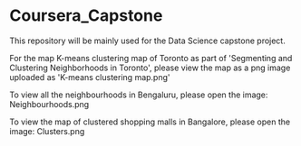 # Coursera_Capstone
This repository will be mainly used for the Data Science capstone project.

For the map K-means clustering map of Toronto as part of 'Segmenting and Clustering Neighborhoods in Toronto', please view the map as a png image uploaded as 'K-means clustering map.png'

To view all the neighbourhoods in Bengaluru, please open the image: Neighbourhoods.png

To view the map of clustered shopping malls in Bangalore, please open the image: Clusters.png
